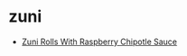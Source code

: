 # zuni

 * [Zuni Rolls With Raspberry Chipotle Sauce](../index/z/zuni-rolls-with-raspberry-chipotle-sauce-15259.json)
